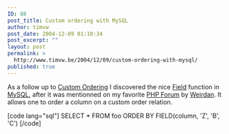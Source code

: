 ```yaml
---
ID: 88
post_title: Custom ordering with MySQL
author: timvw
post_date: 2004-12-09 01:10:34
post_excerpt: ""
layout: post
permalink: >
  http://www.timvw.be/2004/12/09/custom-ordering-with-mysql/
published: true
---
```

<p>As a follow up to <a href="http://www.timvw.be/custom-ordering">Custom Ordering</a> I discovered the nice <a href="http://dev.mysql.com/doc/mysql/en/String_functions.html">Field</a>  function in <a href="http://www.mysql.com">MySQL.</a> after it was mentionned on my favorite <a href="http://forums.devnetwork.net">PHP Forum</a> by <a href="http://forums.devnetwork.net/profile.php?mode=viewprofile&amp;u=7815">Weirdan</a>. It allows one to order a column on a custom order relation.</p>
[code lang="sql"]
SELECT *
FROM foo
ORDER BY FIELD(column, 'Z', 'B', 'C')
[/code]